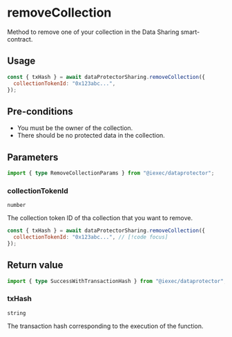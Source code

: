 # removeCollection

Method to remove one of your collection in the Data Sharing smart-contract.

## Usage

```js
const { txHash } = await dataProtectorSharing.removeCollection({
  collectionTokenId: "0x123abc...",
});
```

## Pre-conditions

- You must be the owner of the collection.
- There should be no protected data in the collection.

## Parameters

```ts
import { type RemoveCollectionParams } from "@iexec/dataprotector";
```

### collectionTokenId

`number`

The collection token ID of tha collection that you want to remove.

```js
const { txHash } = await dataProtectorSharing.removeCollection({
  collectionTokenId: "0x123abc...", // [!code focus]
});
```

## Return value

```ts
import { type SuccessWithTransactionHash } from "@iexec/dataprotector";
```

### txHash

`string`

The transaction hash corresponding to the execution of the function.

